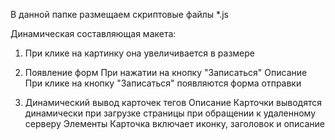 В данной папке размещаем скриптовые файлы *.js

Динамическая составляющая макета:

1. При клике на картинку она увеличивается в размере

2. Появление форм При нажатии на кнопку "Записаться"
Описание
При клике на кнопку "Записаться" появляются форма отправки

3. Динамический вывод карточек тегов
Описание
Карточки выводятся динамически при загрузке страницы при обращении к удаленному серверу
Элементы
Карточка включает иконку, заголовок и описание

